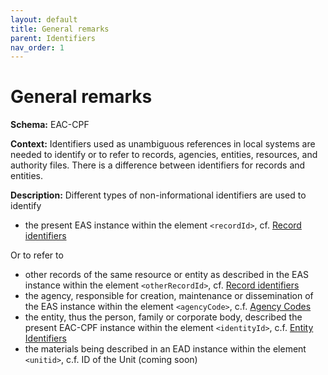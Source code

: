 ```yaml
---
layout: default
title: General remarks
parent: Identifiers
nav_order: 1
---
```


# General remarks

**Schema:** 
EAC-CPF

**Context:** 
Identifiers used as unambiguous references in local systems are needed to identify or to refer to records, agencies, entities, resources, and authority files. There is a difference between identifiers for records and entities. 

**Description:** 
Different types of non-informational identifiers are used to identify 
* the present EAS instance within the element `<recordId>`, cf. [Record identifiers](record-id.md)

Or to refer to
* other records of the same resource or entity as described in the EAS instance within the element `<otherRecordId>`, cf. [Record identifiers](record-id.md)
* the agency, responsible for creation, maintenance or dissemination of the EAS instance within the element `<agencyCode>`, c.f. [Agency Codes](agency-codes.md)
* the entity, thus the person, family or corporate body, described the present EAC-CPF instance within the element `<identityId>`, c.f. [Entity Identifiers](entity-id.md)
* the materials being described in an EAD instance within the element `<unitid>`, c.f. ID of the Unit (coming soon)
